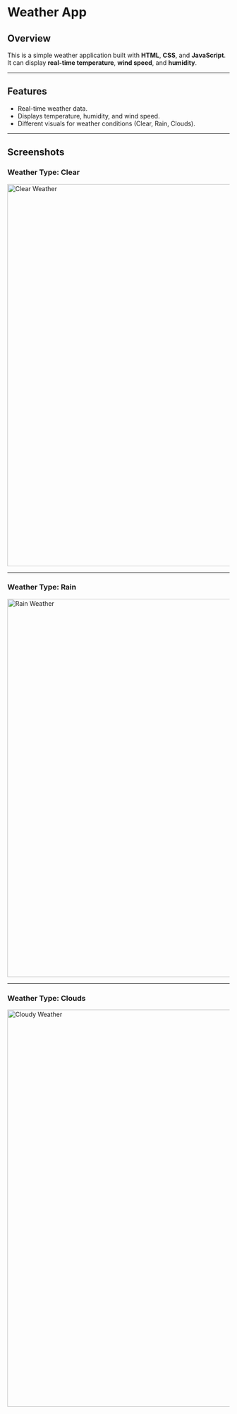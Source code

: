 # Weather App

## Overview
This is a simple weather application built with **HTML**, **CSS**, and **JavaScript**.  
It can display **real-time temperature**, **wind speed**, and **humidity**.

---

## Features
- Real-time weather data.
- Displays temperature, humidity, and wind speed.
- Different visuals for weather conditions (Clear, Rain, Clouds).

---

## Screenshots

### Weather Type: Clear
<img width="885" height="867" alt="Clear Weather" src="https://github.com/user-attachments/assets/546e2df6-a787-4933-b22f-e866fbde3f74" /> 

---

### Weather Type: Rain
<img width="869" height="858" alt="Rain Weather" src="https://github.com/user-attachments/assets/58c036ca-5fdd-41ac-a89f-24617498c5cd" />

---

### Weather Type: Clouds
<img width="1148" height="901" alt="Cloudy Weather" src="https://github.com/user-attachments/assets/03a7d827-0ca4-48b7-9173-44af45eec791" />
